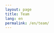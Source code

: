 ```yaml
---
layout: page
title: Team
lang: en
permalink: /en/team/
---
```


<!-- Team content (English) goes here. -->
